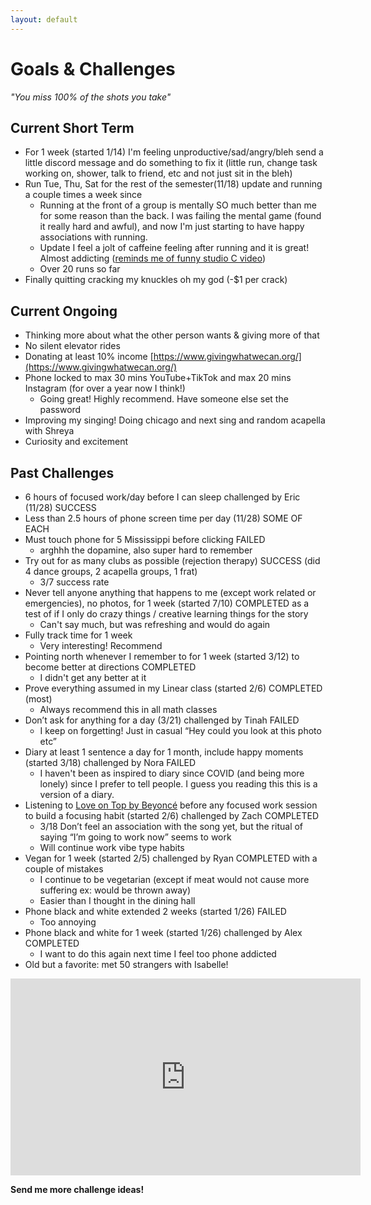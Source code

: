 ```yaml
---
layout: default
---
```

# Goals & Challenges

*"You miss 100% of the shots you take"*


## Current Short Term

-  For 1 week (started 1/14) I'm feeling unproductive/sad/angry/bleh send a little discord message and do something to fix it (little run, change task working on, shower, talk to friend, etc and not just sit in the bleh)
- Run Tue, Thu, Sat for the rest of the semester(11/18) update and running a couple times a week since
  - Running at the front of a group is mentally SO much better than me for some reason than the back. I was failing the mental game (found it really hard and awful), and now I'm just starting to have happy associations with running. 
  - Update I feel a jolt of caffeine feeling after running and it is great! Almost addicting ([reminds me of funny studio C video](https://www.youtube.com/watch?v=-NwHNHNXsg0))
  - Over 20 runs so far 
- Finally quitting cracking my knuckles oh my god (-$1 per crack)


## Current Ongoing

- Thinking more about what the other person wants & giving more of that
- No silent elevator rides 
- Donating at least 10% income [https://www.givingwhatwecan.org/](https://www.givingwhatwecan.org/)
- Phone locked to max 30 mins YouTube+TikTok and max 20 mins Instagram (for over a year now I think!)
  - Going great! Highly recommend. Have someone else set the password
- Improving my singing! Doing chicago and next sing and random acapella with Shreya
- Curiosity and excitement


## Past Challenges

- 6 hours of focused work/day before I can sleep challenged by Eric (11/28) SUCCESS
- Less than 2.5 hours of phone screen time per day (11/28) SOME OF EACH
- Must touch phone for 5 Mississippi before clicking FAILED 
  - arghhh the dopamine, also super hard to remember
- Try out for as many clubs as possible (rejection therapy) SUCCESS (did 4 dance groups, 2 acapella groups, 1 frat)
  - 3/7 success rate
- Never tell anyone anything that happens to me (except work related or emergencies), no photos, for 1 week (started 7/10) COMPLETED as a test of if I only do crazy things / creative learning things for the story
  - Can't say much, but was refreshing and would do again
- Fully track time for 1 week
  - Very interesting! Recommend
- Pointing north whenever I remember to for 1 week (started 3/12) to become better at directions COMPLETED
  - I didn't get any better at it
- Prove everything assumed in my Linear class (started 2/6) COMPLETED (most)
  - Always recommend this in all math classes
- Don’t ask for anything for a day (3/21) challenged by Tinah FAILED
  - I keep on forgetting! Just in casual “Hey could you look at this photo etc”
- Diary at least 1 sentence a day for 1 month, include happy moments (started 3/18) challenged by Nora FAILED
  - I haven't been as inspired to diary since COVID (and being more lonely) since I prefer to tell people. I guess you reading this this is a version of a diary. 
- Listening to [Love on Top by Beyoncé](https://open.spotify.com/track/1z6WtY7X4HQJvzxC4UgkSf?si=07dd6dd216d545d5) before any focused work session to build a focusing habit (started 2/6) challenged by Zach COMPLETED
  - 3/18 Don’t feel an association with the song yet, but the ritual of saying “I’m going to work now” seems to work
  - Will continue work vibe type habits
- Vegan for 1 week (started 2/5) challenged by Ryan COMPLETED with a couple of mistakes
  - I continue to be vegetarian (except if meat would not cause more suffering ex: would be thrown away)
  - Easier than I thought in the dining hall
- Phone black and white extended 2 weeks (started 1/26) FAILED
  - Too annoying
- Phone black and white for 1 week (started 1/26) challenged by Alex COMPLETED
  - I want to do this again next time I feel too phone addicted
- Old but a favorite: met 50 strangers with Isabelle! 

<iframe width="560" height="315" src="https://www.youtube.com/embed/QggmAOHljB0?si=0xU-Brv5C4Io7aWH" title="YouTube video player" frameborder="0" allow="accelerometer; autoplay; clipboard-write; encrypted-media; gyroscope; picture-in-picture; web-share" allowfullscreen></iframe>


**Send me more challenge ideas!**
